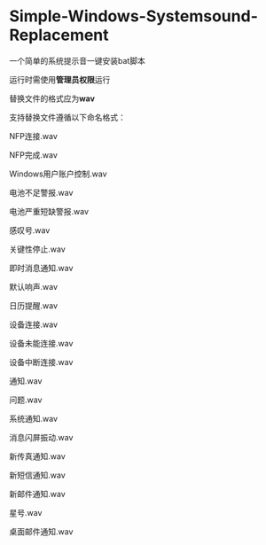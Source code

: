 # Simple-Windows-Systemsound-Replacement

一个简单的系统提示音一键安装bat脚本

运行时需使用**管理员权限**运行

替换文件的格式应为**wav**

支持替换文件遵循以下命名格式：

NFP连接.wav

NFP完成.wav

Windows用户账户控制.wav

电池不足警报.wav

电池严重短缺警报.wav

感叹号.wav

关键性停止.wav

即时消息通知.wav

默认响声.wav

日历提醒.wav

设备连接.wav

设备未能连接.wav

设备中断连接.wav

通知.wav

问题.wav

系统通知.wav

消息闪屏振动.wav

新传真通知.wav

新短信通知.wav

新邮件通知.wav

星号.wav

桌面邮件通知.wav
